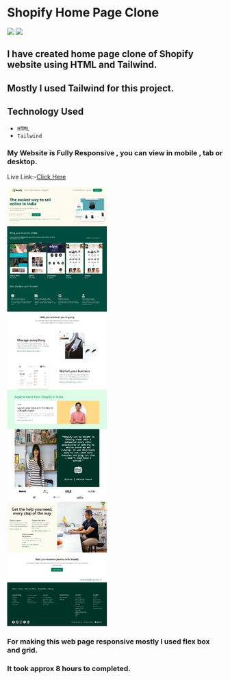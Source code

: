 # Shopify Home Page Clone
![](https://img.shields.io/badge/iNeuron-orange)
![](https://img.shields.io/badge/Hitesh%20Chaoudhry-LCO-g)

## I have created home page clone of Shopify website using HTML and Tailwind.
## Mostly I used Tailwind for this project.

## Technology Used
  - ` HTML `
  - ` Tailwind `

### My Website is Fully Responsive , you can view in mobile , tab or desktop.

Live Link:-[Click Here](https://shopify-home-page-clone.netlify.app/)

![Picture of my Project ](./images/web-page.jpg)


### For making this web page responsive mostly I used flex box and grid.

### It took approx 8 hours to completed.

